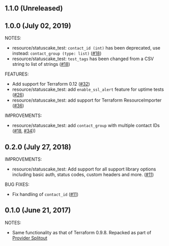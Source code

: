 ## 1.1.0 (Unreleased)
## 1.0.0 (July 02, 2019)

NOTES:

* resource/statuscake_test: `contact_id (int)` has been deprecated, use instead: `contact_group (type: list)` ([#18](https://github.com/terraform-providers/terraform-provider-statuscake/issues/18))
* resource/statuscake_test: `test_tags` has been changed from a CSV string to list of strings ([#18](https://github.com/terraform-providers/terraform-provider-statuscake/issues/18))

FEATURES:

* Add support for Terraform 0.12 ([#32](https://github.com/terraform-providers/terraform-provider-statuscake/issues/32))
* resource/statuscake_test: add `enable_ssl_alert` feature for uptime tests ([#26](https://github.com/terraform-providers/terraform-provider-statuscake/issues/26))
* resource/statuscake_test: add support for Terraform ResourceImporter ([#36](https://github.com/terraform-providers/terraform-provider-statuscake/issues/36))

IMPROVEMENTS:

* resource/statuscake_test: add `contact_group` with multiple contact IDs ([#18](https://github.com/terraform-providers/terraform-provider-statuscake/issues/18), [#34](https://github.com/terraform-providers/terraform-provider-statuscake/issues/34)))

## 0.2.0 (July 27, 2018)

IMPROVEMENTS:

* resource/statuscake_test: Add support for all support library options including basic auth, status codes, custom headers and more. ([#11](https://github.com/terraform-providers/terraform-provider-statuscake/issues/11))


BUG FIXES:

* Fix handling of `contact_id` ([#11](https://github.com/terraform-providers/terraform-provider-statuscake/issues/11))


## 0.1.0 (June 21, 2017)

NOTES:

* Same functionality as that of Terraform 0.9.8. Repacked as part of [Provider Splitout](https://www.hashicorp.com/blog/upcoming-provider-changes-in-terraform-0-10/)
